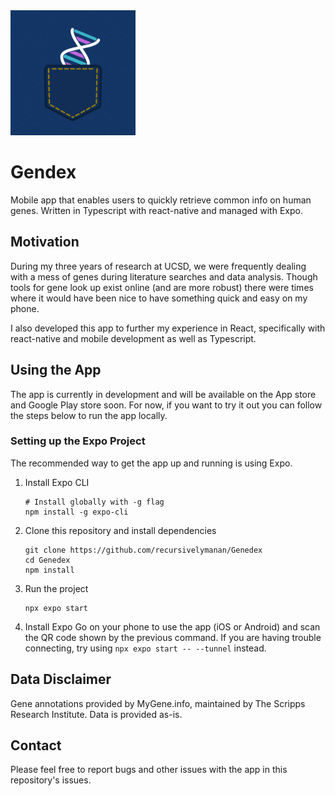 <img src="./assets/images/icon.png" width="200" alt="Genedex Logo" />

# Gendex

Mobile app that enables users to quickly retrieve common info on human genes. Written in Typescript with react-native and managed with Expo.

## Motivation

During my three years of research at UCSD, we were frequently dealing with a mess of genes during literature searches and data analysis. Though tools for gene look up exist online (and are more robust) there were times where it would have been nice to have something quick and easy on my phone.

I also developed this app to further my experience in React, specifically with react-native and mobile development as well as Typescript.

## Using the App

The app is currently in development and will be available on the App store and Google Play store soon. For now, if you want to try it out you can follow the steps below to run the app locally.

### Setting up the Expo Project

The recommended way to get the app up and running is using Expo.

1. Install Expo CLI

   ```
   # Install globally with -g flag
   npm install -g expo-cli
   ```

2. Clone this repository and install dependencies

   ```
   git clone https://github.com/recursivelymanan/Genedex
   cd Genedex
   npm install
   ```

3. Run the project

   ```
   npx expo start
   ```

4. Install Expo Go on your phone to use the app (iOS or Android) and scan the QR code shown by the previous command. If you are having trouble connecting, try using `npx expo start -- --tunnel` instead.

## Data Disclaimer

Gene annotations provided by MyGene.info, maintained by The Scripps Research Institute. Data is provided as-is.

## Contact

Please feel free to report bugs and other issues with the app in this repository's issues.
